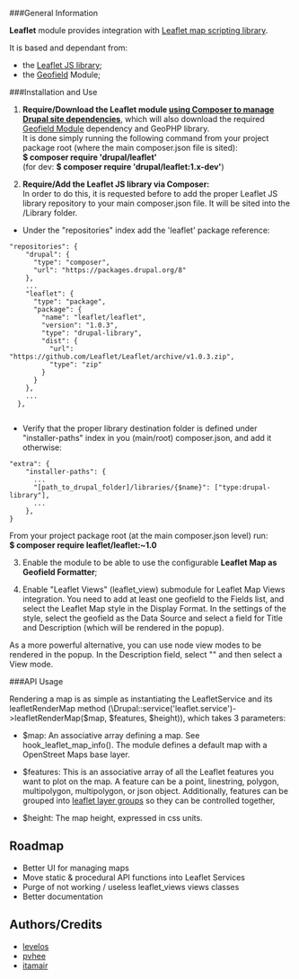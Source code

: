 ###General Information

**Leaflet** module provides integration with 
[Leaflet map scripting library](http://leafletjs.com).
            
It is based and dependant from:
- the [Leaflet JS library](http://leafletjs.com); 
- the [Geofield](https://www.drupal.org/project/geofield) Module;

###Installation and Use

1. __Require/Download the Leaflet module
[using Composer to manage Drupal site dependencies](https://www.drupal.org/docs/develop/using-composer/using-composer-to-manage-drupal-site-dependencies)__,
which will also download the required 
[Geofield Module](https://www.drupal.org/project/geofield) 
dependency and GeoPHP library.  
It is done simply running the following command from your project package root 
(where the main composer.json file is sited):  
__$ composer require 'drupal/leaflet'__  
(for dev: __$ composer require 'drupal/leaflet:1.x-dev'__)

2. __Require/Add the Leaflet JS library via Composer:__  
In order to do this, it is requested before to add the proper 
   Leaflet JS library repository to your main composer.json file. 
   It will be sited into the /Library folder. 
   
  * Under the "repositories" index add the 'leaflet' package reference:
  ```
  "repositories": {
      "drupal": {
        "type": "composer",
        "url": "https://packages.drupal.org/8"
      },
      ...
      "leaflet": {
        "type": "package",
        "package": {
          "name": "leaflet/leaflet",
          "version": "1.0.3",
          "type": "drupal-library",
          "dist": {
            "url": "https://github.com/Leaflet/Leaflet/archive/v1.0.3.zip",
            "type": "zip"
          }
        }
      },
      ...
    },
   
```
  * Verify that the proper library destination folder is 
  defined under "installer-paths" index in you (main/root) composer.json, 
  and add it otherwise:
  ```
  "extra": {
      "installer-paths": {
        ...
        "[path_to_drupal_folder]/libraries/{$name}": ["type:drupal-library"],
        ...
      },
  }
  ```
  From your project package root (at the main composer.json level) run:  
  __$ composer require leaflet/leaflet:~1.0__  
  
3. Enable the module to be able to use the configurable __Leaflet Map as 
Geofield Formatter__;

4. Enable "Leaflet Views" (leaflet_view) submodule for Leaflet Map Views 
integration.
You need to add at least one geofield to the Fields list, and select the Leaflet
Map style in the Display Format. 
In the settings of the style, select the geofield as the Data Source and select
a field for Title and Description (which will be rendered in the popup).

As a more powerful alternative, you can use node view modes to be rendered in
the popup. In the Description field, select "<entire node>" and then select a
View mode.

###API Usage

Rendering a map is as simple as instantiating the LeafletService and its 
leafletRenderMap method 
(\Drupal::service('leaflet.service')->leafletRenderMap($map, $features, $height)),
which takes 3 parameters:

* $map:
An associative array defining a map. See hook_leaflet_map_info(). The module
defines a default map with a OpenStreet Maps base layer.

* $features:
This is an associative array of all the Leaflet features you
want to plot on the map. A feature can be a point, linestring, polygon,
multipolygon, multipolygon, or json object. Additionally, features can be
grouped into [leaflet layer groups](http://leafletjs.com/reference-1.3.0.html#layergroup)
so they can be controlled together,

* $height:
The map height, expressed in css units.

Roadmap
-------

* Better UI for managing maps
* Move static & procedural API functions into Leaflet Services
* Purge of not working / useless leaflet_views views classes
* Better documentation

Authors/Credits
---------------

* [levelos](http://drupal.org/user/54135)
* [pvhee](http://drupal.org/user/108811)
* [itamair](https://www.drupal.org/u/itamair)
